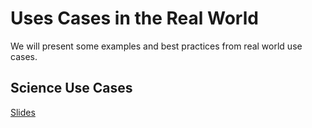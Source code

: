 # Uses Cases in the Real World

We will present some examples and best practices from real world use cases. 


## Science Use Cases
[Slides](https://github.com/NERSC/2016-11-14-sc16-Container-Tutorial/raw/master/presentations/SC_use_slides.pdf)
